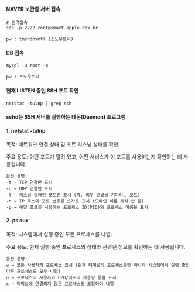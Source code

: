 #### NAVER 보관함 서버 접속
```
# 원격접속
ssh -p 2222 root@smart.apple-box.kr

pw : tmshdnxmfl (스노우트리)
```

#### DB 접속

```
mysql -u root -p

pw : 스노우트리
```

#### 현재 LISTEN 중인 SSH 포트 확인

```
netstat -tulnp | grep ssh
```

#### sshd는 SSH 서버를 실행하는 데몬(Daemon) 프로그램


#### 1. netstat -tulnp

목적: 네트워크 연결 상태 및 포트 리스닝 상태를 확인.

주요 용도: 어떤 포트가 열려 있고, 어떤 서비스가 이 포트를 사용하는지 확인하는 데 사용됩니다.

```
옵션 설명:
-t → TCP 연결만 표시
-u → UDP 연결만 표시
-l → 리스닝 상태인 포트만 표시 (즉, 외부 연결을 기다리는 포트)
-n → IP 주소와 포트 번호를 숫자로 표시 (도메인 이름 해석 안 함)
-p → 해당 포트를 사용하는 프로세스 ID(PID)와 프로세스 이름을 표시
```


#### 2. ps aux

목적: 시스템에서 실행 중인 모든 프로세스를 나열.

주요 용도: 현재 실행 중인 프로세스의 상태와 관련된 정보를 확인하는 데 사용됩니다.

```
옵션 설명:
a → 모든 사용자의 프로세스 표시 (현재 터미널의 프로세스뿐만 아니라 시스템에서 실행 중인 다른 프로세스도 모두 나열)
u → 프로세스의 사용자와 CPU/메모리 사용량 등을 표시
x → 터미널에 연결되지 않은 프로세스도 포함하여 나열
```



